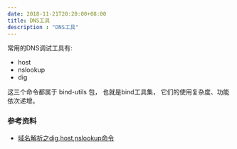```yaml
---
date: 2018-11-21T20:20:00+08:00
title: DNS工具
description : "DNS工具"
---
```


常用的DNS调试工具有: 

- host
- nslookup
- dig

这三个命令都属于 bind-utils 包， 也就是bind工具集， 它们的使用复杂度、功能依次递增。 

### 参考资料

- [域名解析之dig,host,nslookup命令](http://luodw.cc/2015/12/27/dns03/)